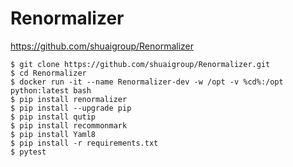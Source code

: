 # Renormalizer

https://github.com/shuaigroup/Renormalizer

```
$ git clone https://github.com/shuaigroup/Renormalizer.git
$ cd Renormalizer
$ docker run -it --name Renormalizer-dev -w /opt -v %cd%:/opt python:latest bash
$ pip install renormalizer
$ pip install --upgrade pip
$ pip install qutip
$ pip install recommonmark
$ pip install Yaml8
$ pip install -r requirements.txt
$ pytest
```



